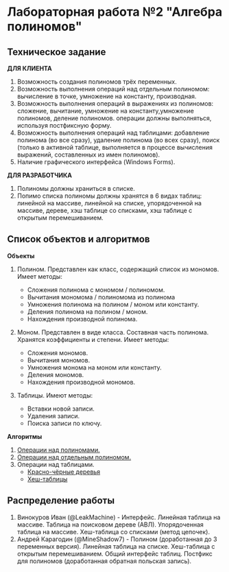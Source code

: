 # Лабораторная работа №2 "Алгебра полиномов"

## Техническое задание
**ДЛЯ КЛИЕНТА**
1. Возможность создания полиномов трёх переменных.
2. Возможность выполнения операций над отдельным полиномом: вычисление в точке, умножение на константу, производная. 
3. Возможность выполнения операций в выражениях из полиномов: сложение, вычитание, умножение на константу,умножение полиномов, деление полиномов. операции должны выполняться, используя постфиксную форму.
4. Возможность выполнения операций над таблицами: добавление полинома (во все сразу), удаление полинома (во всех сразу), поиск (только в активной таблице, выполняется в процессе вычисления выражений, составленных из имен полиномов).
5. Наличие графического интерфейса (Windows Forms).

**ДЛЯ РАЗРАБОТЧИКА**
1. Полиномы должны храниться в списке.
2. Попимо списка полиномы должны хранятся в 6 видах таблиц: линейной на массиве, линейной на списке, упорядоченной на массиве, дереве, хэш таблице со списками, хэш таблице с открытым перемешиванием.

## Список объектов и алгоритмов
**Объекты**
 1. Полином. Представлен как класс, содержащий список из мономов. Имеет методы: 
	 - Сложения полинома с мономом / полиномом. 
	 - Вычитания мономома / полиномома из полинома
	 - Умножения полинома на полином / моном или константу. 
	 - Деления полинома на полином / моном. 
	 - Нахождения производной полинома.

 2. Моном. Представлен в виде класса. Составная часть полинома. Хранятся коэффициенты и степени. Имеет методы:  
	 - Сложения мономов. 
	 - Вычитания мономов.
	 - Умножения монома на моном или константу. 
	 - Деления мономов. 
	 - Нахождения производной мономов.

 3. Таблицы. Имеют методы:  
	 - Вставки новой записи.
	 - Удаления записи.
	 - Поиска записи по ключу.

**Алгоритмы** 
 1. [Операции над полиномами.](https://habr.com/ru/post/537926/)
 2. [Операции над отдельным полиномом.](https://infopedia.su/12xd0c5.html)
 3. Операции над таблицами.
 	  - [Красно-чёрные деревья](https://habr.com/ru/post/330644/)
 	  - [Хеш-таблицы](https://habr.com/ru/post/509220/)

## Распределение работы
1. Винокуров Иван (@LeakMachine) - Интерфейс. Линейная таблица на массиве. Таблица на поисковом дереве (АВЛ). Упорядоченная таблица на массиве. Хеш-таблица со списками (метод цепочек).
2. Андрей Карагодин (@MineShadow7) - Полином (доработанная до 3 переменных версия). Линейная таблица на списке. Хеш-таблица с открытым перемешиванием. Общий интерфейс таблиц. Постфикс для полиномов (доработанная обратная польская запись).
